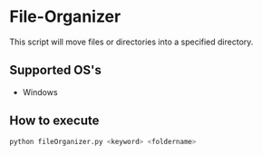 # File-Organizer

This script will move files or directories into a specified directory.

## Supported OS's
- Windows

## How to execute
```bash
python fileOrganizer.py <keyword> <foldername>
```
